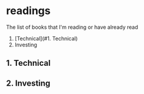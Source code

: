 # readings
The list of books that I'm reading or have already read

1. [Technical](#1. Technical)
2. Investing

## 1. Technical

## 2. Investing
